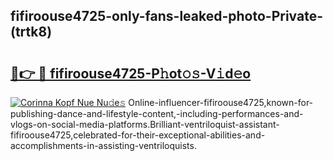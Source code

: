 ## fifiroouse4725-only-fans​-leaked-photo​-Private-(trtk8)


# <h2><a href="https://mediaupload.pro?title=fifiroouse4725&ref=git">🔗👉 🔴 fifiroouse4725-P𝚑ot𝚘𝚜-V𝚒d𝚎o</a></h2>

[![Corinna Kopf Nue Nu𝚍e𝚜](https://i.imgur.com/0qMVB7G.gif)](https://mediaupload.pro?title=fifiroouse4725&ref=git)
Online-influencer-fifiroouse4725,known-for-publishing-dance-and-lifestyle-content,-including-performances-and-vlogs-on-social-media-platforms.Brilliant-ventriloquist-assistant-fifiroouse4725,celebrated-for-their-exceptional-abilities-and-accomplishments-in-assisting-ventriloquists.  